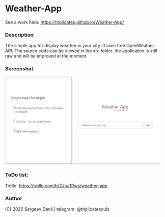 # Weather-App
See a work here: https://triplicates.github.io/Weather-App/

### Description
The simple app for display weather in your city. It uses free OpenWeather API.
The source code can be viewed in the src folder. the application is still raw and will be improved at the moment
  
### Screenshot
 ![WeatherApp](./src/img/homepage.png)

### ToDo list: 
Trello: https://trello.com/b/ZJuJ1Rws/weather-app

### Author 
  (C) 2020 Sergeev Danil | telegram: @triplicatesouls
